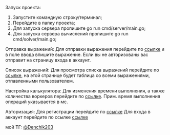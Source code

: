 Запуск проекта:
  1. Запустите командную строку/терминал;
  2. Перейдите в папку проекта;
  3. Для запуска сервера пропишите go run cmd/server/main.go;
  4. Для запуска сервера вычислений пропишите go run cmd/solver/main.go;

Отправка выражений:
  Для отправки выражения перейдите по <a href="http://localhost:5000/">ссылке</a> и в поле ввода впишите выражение. Если вы не авторизованы вас отправит на страницу входа в аккаунт.

Список выражений:
  Для просмотра списка выражений перейдите по <a href="http://localhost:5000/expressions">ссылке</a>, на этой странице будет таблица со всеми выражениями, отпавленными пользователем.

Настройка калькулятора:
  Для изменения времени выполнения, а также количества воркеров перейдите по <a href="http://localhost:5000/config">ссылке</a>. Прим. время выполнения операций указывается в мс.

Авторизация:
  Для регистрации перейдите по <a href="http://localhost:5000/register">ссылке</a>
  Для входа в аккаунт перейдите по ссылке <a href="http://localhost:5000/login">ссылке</a>

мой ТГ: <a href="https://t.me/Denchik203">@Denchik203</a>